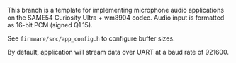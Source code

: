 This branch is a template for implementing microphone audio applications on the
SAME54 Curiosity Ultra + wm8904 codec. Audio input is formatted as 16-bit PCM
(signed Q1.15).

See `firmware/src/app_config.h` to configure buffer sizes.

By default, application will stream data over UART at a baud rate of 921600.

